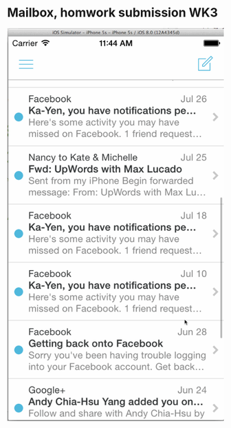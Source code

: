 Mailbox, homwork submission WK3
=======

<img src=https://raw.githubusercontent.com/englysh/Mailbox/master/MailboxHW.gif>
